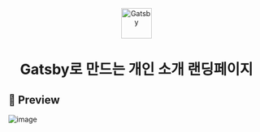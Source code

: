 <p align="center">
  <a href="https://www.gatsbyjs.com/?utm_source=starter&utm_medium=readme&utm_campaign=minimal-starter">
    <img alt="Gatsby" src="https://www.gatsbyjs.com/Gatsby-Monogram.svg" width="60" />
  </a>
</p>
<h1 align="center">
  Gatsby로 만드는 개인 소개 랜딩페이지
</h1>

## 🚀 Preview
![image](https://user-images.githubusercontent.com/61101022/175822671-8e792b08-4964-42ed-813a-9adb05ac7bb7.png)


